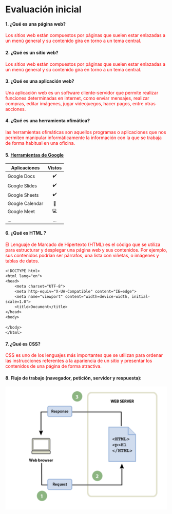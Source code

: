 # Evaluación inicial

#### 1. ¿Qué es una página web?
<font color="red">Los sitios web están compuestos por páginas que suelen estar enlazadas a un menú general y su contenido gira en torno a un tema central.</font>
#### 2. ¿Qué es un sitio web?
<font color="red">Los sitios web están compuestos por páginas que suelen estar enlazadas a un menú general y su contenido gira en torno a un tema central.</font>
#### 3. ¿Qué es una aplicación web?
<font color="red">Una aplicación web es un software cliente-servidor que permite realizar funciones determinadas en internet, como enviar mensajes, realizar compras, editar imágenes, jugar videojuegos, hacer pagos, entre otras acciones.</font>
#### 4. ¿Qué es una herramienta ofimática?
<font color="red">las herramientas ofimáticas son aquellos programas o aplicaciones que nos permiten manipular informáticamente la información con la que se trabaja de forma habitual en una oficina.</font>

#### 5. [Herramientas de Google](https://www.google.com/intl/es-419/chrome/browser-tools/ "Herramientas de Google:")

|Aplicaciones | Vistos |
|----------|:----------:|
|Google Docs|✔️|
|Google Slides|✔️|
|Google Sheets|✔️|
|Google Calendar|📅|
|Google Meet|💻|
|...|...|

#### 6. ¿Qué es HTML ?
<font color="red">El Lenguaje de Marcado de Hipertexto (HTML) es el código que se utiliza para estructurar y desplegar una página web y sus contenidos. Por ejemplo, sus contenidos podrían ser párrafos, una lista con viñetas, o imágenes y tablas de datos.</font>

```
<!DOCTYPE html>
<html lang="en">
<head>
    <meta charset="UTF-8">
    <meta http-equiv="X-UA-Compatible" content="IE=edge">
    <meta name="viewport" content="width=device-width, initial-scale=1.0">
    <title>Document</title>
</head>  
<body>

</body>
</html>
```
#### 7. ¿Qué es CSS?
<font color="red">CSS es uno de los lenguajes más importantes que se utilizan para ordenar las instrucciones referentes a la apariencia de un sitio y presentar los contenidos de una página de forma atractiva.</font>

#### 8. Flujo de trabajo (navegador, petición, servidor y respuesta):
![Alt text](image.png)





